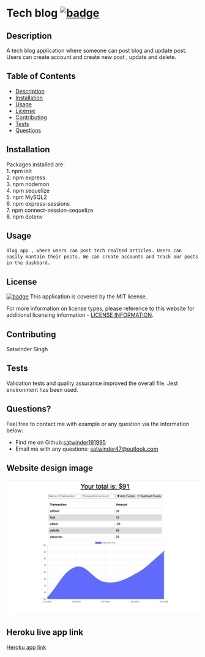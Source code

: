  # Tech blog [![badge](https://img.shields.io/badge/license-MIT-brightgreen)](./LICENSE)

  ## Description

  A tech blog application where someone can post blog and update post. Users can create account and create new post , update and delete.

  ## Table of Contents
  - [Description](#description)
  - [Installation](#installation)
  - [Usage](#usage)
  - [License](#license)
  - [Contributing](#contributing)
  - [Tests](#tests)
  - [Questions](#questions)

  ## Installation

  Packages installed are:<br>  1. npm init <br> 2. npm express <br> 3. npm nodemon <br>4. npm sequelize <br> 5. npm MySQL2 <br> 6. npm express-sessions <br> 7. npm connect-session-sequelize <br> 8. npm dotenv

  ## Usage

    Blog app , where users can post tech realted articles. Users can easily mantain their posts. We can create accounts and track our posts in the dashbord.

  ## License

  [![badge](https://img.shields.io/badge/license-MIT-brightgreen)](./LICENSE)
This application is covered by the MIT license.

For more information on license types, please reference to this website for additional licensing information - [LICENSE INFORMATION](https://opensource.org/licenses).

  ## Contributing

  Satwinder Singh
  
  ## Tests

  Validation tests and quality assurance improved the overall file. Jest environment has been used.

  ## Questions?

  Feel free to contact me with example or any question via the information below:
 * Find me on Github:[satwinder191995](https://github.com/satwinder191995)
 * Email me with any questions: [satwinder47@outlook.com](mailto:satwinder47@outlook.com)

  ## Website design image
  ![This is website image](/public/image/budget.png)

  ## Heroku live app link
  [Heroku app link](https://satwinder-blog.herokuapp.com/)

